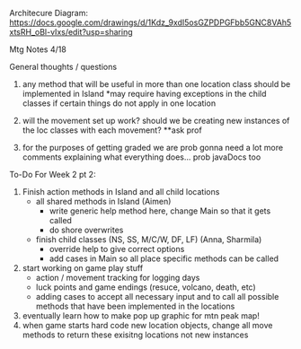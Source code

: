 Architecure Diagram: https://docs.google.com/drawings/d/1Kdz_9xdI5osGZPDPGFbb5GNC8VAh5xtsRH_oBl-vIxs/edit?usp=sharing 

Mtg Notes 4/18

General thoughts / questions
1) any method that will be useful in more than one location class should be implemented in Island
    *may require having exceptions in the child classes if certain things do not apply in one location

2) will the movement set up work? should we be creating new instances of the loc classes with each movement?
    **ask prof

3) for the purposes of getting graded we are prob gonna need a lot more comments explaining what everything does... prob javaDocs too

To-Do For Week 2 pt 2:
1) Finish action methods in Island and all child locations
    - all shared methods in Island (Aimen)
        - write generic help method here, change Main so that it gets called
        - do shore overwrites
    - finish child classes (NS, SS, M/C/W, DF, LF) (Anna, Sharmila)
        - override help to give correct options
        - add cases in Main so all place specific methods can be called
2) start working on game play stuff
    - action / movement tracking for logging days
    - luck points and game endings (resuce, volcano, death, etc)
    - adding cases to accept all necessary input and to call all possible methods that have been implemented in the locations
3) eventually learn how to make pop up graphic for mtn peak map!
4) when game starts hard code new location objects, change all move methods to return these exisitng locations not new instances